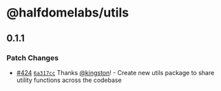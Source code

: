 # @halfdomelabs/utils

## 0.1.1

### Patch Changes

- [#424](https://github.com/halfdomelabs/baseplate/pull/424) [`6a317cc`](https://github.com/halfdomelabs/baseplate/commit/6a317cc437fd53c9488067811bade99b167072f5) Thanks [@kingston](https://github.com/kingston)! - Create new utils package to share utility functions across the codebase
